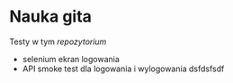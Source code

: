 # Nauka gita

Testy w tym *repozytorium*

- selenium ekran logowania
- API smoke test dla logowania i wylogowania
dsfdsfsdf
